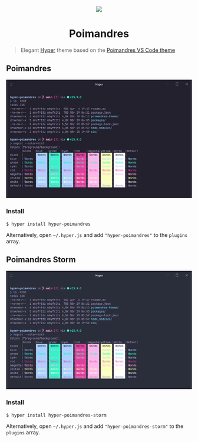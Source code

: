 <div align="center">
  <img width="200" src="poimandres-theme/assets/dots.png" />
  <h1>Poimandres</h1>
</div>

> Elegant [Hyper](https://hyper.is/) theme based on the [Poimandres VS Code theme](https://github.com/drcmda/poimandres-theme)

## Poimandres

![](packages/hyper-poimandres/screenshot.png)

### Install

```
$ hyper install hyper-poimandres
```

Alternatively, open `~/.hyper.js` and add `"hyper-poimandres"` to the `plugins` array.

## Poimandres Storm

![](packages/hyper-poimandres-storm/screenshot.png)

### Install

```
$ hyper install hyper-poimandres-storm
```

Alternatively, open `~/.hyper.js` and add `"hyper-poimandres-storm"` to the `plugins` array.
